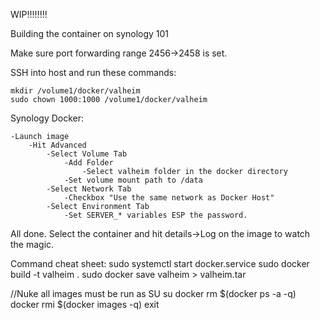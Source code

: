 WIP!!!!!!!!

Building the container on synology 101

Make sure port forwarding range 2456->2458 is set.

SSH into host and run these commands:

	mkdir /volume1/docker/valheim
	sudo chown 1000:1000 /volume1/docker/valheim

Synology Docker:

	-Launch image
		-Hit Advanced
			-Select Volume Tab
				-Add Folder
					-Select valheim folder in the docker directory
				-Set volume mount path to /data
			-Select Network Tab
				-Checkbox "Use the same network as Docker Host"
			-Select Environment Tab
				-Set SERVER_* variables ESP the password.

All done. Select the container and hit details->Log on the image to watch the magic.


Command cheat sheet:
sudo systemctl start docker.service
sudo docker build -t valheim .
sudo docker save valheim > valheim.tar


//Nuke all images must be run as SU
su
docker rm $(docker ps -a -q)
docker rmi $(docker images -q)
exit
